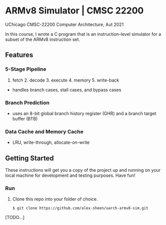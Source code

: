 # ARMv8 Simulator | CMSC 22200
UChicago CMSC-22200 Computer Architecture, Aut 2021

In this course, I wrote a C program that is an instruction-level simulator for a subset of the ARMv8 instruction set. 

## Features
### 5-Stage Pipeline
1. fetch 2. decode 3. execute 4. memory 5. write-back
* handles branch cases, stall cases, and bypass cases

### Branch Prediction
* uses an 8-bit global branch history register (GHR) and a branch target buffer (BTB)

### Data Cache and Memory Cache
* LRU, write-through, allocate-on-write


## Getting Started
These instructions will get you a copy of the project up and running on your local machine for development and testing purposes. Have fun!

### Run
1. Clone this repo into your folder of choice.
    ```
    $ git clone https://github.com/alex-sheen/uarch-armv8-sim.git
    ```
[TODO...]
